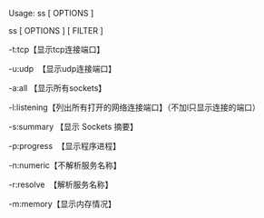 Usage: ss [ OPTIONS ]

ss [ OPTIONS ] [ FILTER ]

-t:tcp【显示tcp连接端口】

-u:udp  【显示udp连接端口】

-a:all 【显示所有sockets】

-l:listening【列出所有打开的网络连接端口】（不加l只显示连接的端口）

-s:summary 【显示 Sockets 摘要】

-p:progress  【显示程序进程】

-n:numeric【不解析服务名称】

-r:resolve  【解析服务名称】

-m:memory【显示内存情况】
